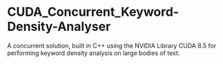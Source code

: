 # CUDA_Concurrent_Keyword-Density-Analyser
A concurrent solution, built in C++ using the NVIDIA Library CUDA 8.5 for performing keyword density analysis on large bodies of text.

